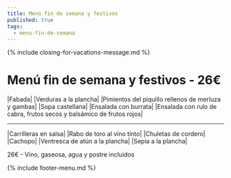 ```yaml
---
title: Menú fin de semana y festivos
published: true
tags:
  - menu-fin-de-semana
---
```


{% include closing-for-vacations-message.md %}

# Menú fin de semana y festivos - 26€

|Fabada|
|Verduras a la plancha|
|Pimientos del piquillo rellenos de merluza y gambas|
|Sopa castellana|
|Ensalada con burrata|
|Ensalada con rulo de cabra, frutos secos y balsámico de frutos rojos|


------

|Carrilleras en salsa|
|Rabo de toro al vino tinto|
|Chuletas de cordero|
|Cachopo|
|Ventresca de atún a la plancha|
|Sepia a la plancha|

<!-- |Cordero asado|eligiendo este segundo plato se añade 10€ al menú, en total 34€| -->

26€ - Vino, gaseosa, agua y postre incluidos

{% include footer-menu.md %}
